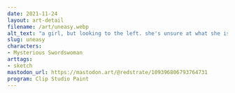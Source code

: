```yaml
---
date: 2021-11-24
layout: art-detail
filename: /art/uneasy.webp
alt_text: "a girl, but looking to the left. she's unsure at what she is feeling and is holding her own hands"
slug: uneasy
characters:
- Mysterious Swordswoman
arttags:
- sketch
mastodon_url: https://mastodon.art/@redstrate/109396806793764731
program: Clip Studio Paint
---
```

